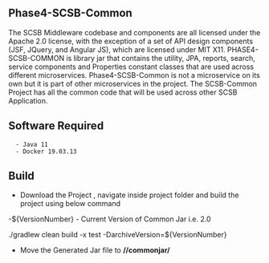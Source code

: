 ## Phase4-SCSB-Common

The SCSB Middleware codebase and components are all licensed under the Apache 2.0 license, with the exception of a set of API design components (JSF, JQuery, and Angular JS), which are licensed under MIT X11.
PHASE4-SCSB-COMMON is library jar that contains the utility, JPA, reports, search, service components and Properties constant classes that are used across different microservices. 
Phase4-SCSB-Common is not a microservice on its own but it is part of other microservices in the project. The SCSB-Common Project has all the common code that will be used across other SCSB Application.

## Software Required

      - Java 11
      - Docker 19.03.13   
      
## Build

- Download the Project , navigate inside project folder and build the project using below command


-${VersionNumber} - Current Version of Common Jar i.e. 2.0

./gradlew clean build -x test -DarchiveVersion=${VersionNumber} 

- Move the Generated Jar file to  **/<volume>/commonjar/**
